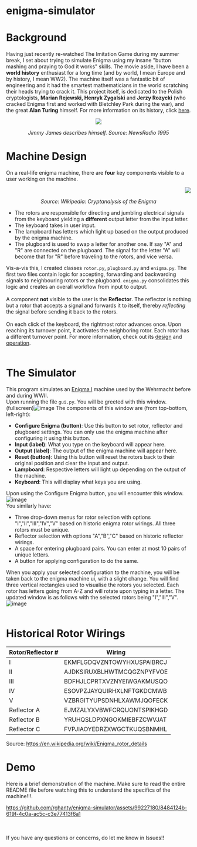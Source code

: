 # enigma-simulator
# Background
Having just recently re-watched The Imitation Game during my summer break, I set about trying to simulate Enigma using my insane "button mashing and praying to God it works" skills. The movie aside, I have been a 
**world history** enthusiast for a long time (and by world, I mean Europe and by history, I mean WW2). The machine itself was a fantastic bit of engineering and it had the smartest mathematicians in the world scratching their heads trying to crack it.
This project itself, is dedicated to the Polish cryptologists, **Marian Rejewski, Henryk Zygalski** and **Jerzy Rozycki** (who cracked Enigma first and worked with Bletchley Park during the war), and the great **Alan Turing** himself. For more information on its history, click [here](https://en.wikipedia.org/wiki/Enigma_machine#History).
<br>
<p align = "center"><img src = "https://github.com/rghanty/enigma-simulator/assets/99227180/89d4e9f5-3aa4-4af8-938b-dc892c8f0570"></p>
<p align = "center"><i>Jimmy James describes himself. Source: NewsRadio 1995</i></p> 

# Machine Design
On a real-life enigma machine, there are **four** key components visible to a user working on the machine.<p align = "right"><img src = "https://github.com/rghanty/enigma-simulator/assets/99227180/0f890e77-b6ab-452a-a77e-bb23bbf84648"></p><p align = "center"><i>
Source: Wikipedia: Cryptanalysis of the Enigma</i></p> 

- The rotors are responsible for directing and jumbling electrical signals from the keyboard yielding a **different** output letter from the input letter. 
- The keyboard takes in user input.
- The lampboard has letters which light up based on the output produced by the enigma machine.
- The plugboard is used to swap a letter for another one. If say "A" and "R" are connected on the plugboard. The signal for the letter "A" will become that for "R" before traveling to the rotors, and vice versa.


Vis-a-vis this, I created classes `rotor.py`, `plugboard.py` and `enigma.py`. The first two files contain logic for accepting, forwarding and backwarding signals to neighbouring rotors or the plugboard. `enigma.py` consolidates this logic and creates an overall workflow from input to output. <br><br>
A component **not** visible to the user is the **Reflector**. The reflector is nothing but a rotor that accepts a signal and forwards it to itself, thereby *reflecting* the signal before sending it back to the rotors.
<br><br> On each click of the keyboard, the rightmost rotor advances once. Upon reaching its turnover point, it activates the neighboring rotor. Each rotor has a different turnover point. For more information, check out its [design](https://en.wikipedia.org/wiki/Enigma_machine#Design) and [operation](https://en.wikipedia.org/wiki/Enigma_machine#Operation).
<br><br>

# The Simulator
This program simulates an [Enigma I](https://www.cryptomuseum.com/crypto/enigma/i/) machine used by the Wehrmacht before and during WWII.<br>
Upon running the file `gui.py`. You will be greeted with this window. (fullscreen)![image](https://github.com/rghanty/enigma-simulator/assets/99227180/bfdbfd75-8418-4091-82ae-41374a579244) The components of this window are (from top-bottom, left-right):

- **Configure Enigma (button)**: Use this button to set rotor, reflector and plugboard settings. You can only use the enigma machine after configuring it using this button.
- **Input (label)**: What you type on the keyboard will appear here.
- **Output (label)**: The output of the enigma machine will appear here.
- **Reset (button)**: Using this button will reset the rotors back to their original position and clear the input and output.
- **Lampboard**: Respective letters will light up depending on the output of the machine.
- **Keyboard**: This will display what keys you are using.

Upon using the Configure Enigma button, you will encounter this window.![image](https://github.com/rghanty/enigma-simulator/assets/99227180/de960ce5-6583-4c40-a6ee-260272f16ebf)<br> You similarly have:

- Three drop-down menus for rotor selection with options "I","II","III","IV","V" based on historic enigma rotor wirings. All three rotors must be unique.
- Reflector selection with options "A","B","C" based on historic reflector wirings.
- A space for entering plugboard pairs. You can enter at most 10 pairs of unique letters.
- A button for applying configuration to do the same.

When you apply your selected configuration to the machine, you will be taken back to the enigma machine ui, with a slight change. You will find three vertical rectangles used to visualise the rotors you selected. Each rotor has letters going from A-Z and will rotate upon typing in a letter. The updated window is as follows with the selected rotors being "I","III","V". ![image](https://github.com/rghanty/enigma-simulator/assets/99227180/0fc19c1b-a107-4949-9bf5-6f7172a9637e)
<br><br>

# Historical Rotor Wirings
| Rotor/Reflector # | Wiring |
|-------------------|--------|
| I                 | EKMFLGDQVZNTOWYHXUSPAIBRCJ       |
| II                | AJDKSIRUXBLHWTMCQGZNPYFVOE       |
| III               | BDFHJLCPRTXVZNYEIWGAKMUSQO       |
| IV                | ESOVPZJAYQUIRHXLNFTGKDCMWB       |
| V                 | VZBRGITYUPSDNHLXAWMJQOFECK       |
| Reflector A       | EJMZALYXVBWFCRQUONTSPIKHGD       |
| Reflector B       | YRUHQSLDPXNGOKMIEBFZCWVJAT       |
| Reflector C       | FVPJIAOYEDRZXWGCTKUQSBNMHL       |

Source: https://en.wikipedia.org/wiki/Enigma_rotor_details


# Demo
Here is a brief demonstration of the machine. Make sure to read the entire README file before watching this to understand the specifics of the machine!!!.



https://github.com/rghanty/enigma-simulator/assets/99227180/8484124b-619f-4c0a-ac5c-c3e77413f6a1

<br><br>
If you have any questions or concerns, do let me know in Issues!! 
<br><br>


